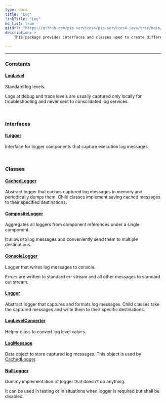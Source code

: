 ```yaml
---
type: docs
title: "Log"
linkTitle: "Log"
no_list: true
gitUrl: "https://github.com/pip-services4/pip-services4-java/tree/main/pip-services4-observability-java"
description: >
    This package provides interfaces and classes used to create different types of loggers.
 
---
```

---

<div class="module-body"> 

### Constants

#### [LogLevel](log_level)
Standard log levels.

Logs at debug and trace levels are usually captured
only locally for troubleshooting
and never sent to consolidated log services.

<br>

### Interfaces

#### [ILogger](ilogger)
Interface for logger components that capture execution log messages.

<br>

### Classes

#### [CachedLogger](cached_logger)
Abstract logger that caches captured log messages in memory and periodically dumps them.
Child classes implement saving cached messages to their specified destinations.


#### [CompositeLogger](composite_logger)
Aggregates all loggers from component references under a single component.

It allows to log messages and conveniently send them to multiple destinations. 

#### [ConsoleLogger](console_logger)
Logger that writes log messages to console.

Errors are written to standard err stream
and all other messages to standard out stream.


#### [Logger](logger)
Abstract logger that captures and formats log messages.
Child classes take the captured messages and write them to their specific destinations.


#### [LogLevelConverter](log_level_converter)
Helper class to convert log level values.


#### [LogMessage](log_message)
Data object to store captured log messages.
This object is used by [CachedLogger](cached_logger).


#### [NullLogger](null_logger)
Dummy implementation of logger that doesn't do anything.

It can be used in testing or in situations when logger is required
but shall be disabled.


</div>

